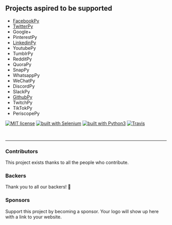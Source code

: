 
## Projects aspired to be supported

- [FacebookPy](https://github.com/socialbotspy/FacebookPy)
- [TwitterPy](https://github.com/socialbotspy/TwitterPy)
- Google+
- PinterestPy
- [LinkedinPy](https://github.com/socialbotspy/LinkedinPy)
- YoutubePy
- TumblrPy
- RedditPy
- QuoraPy
- SnapPy
- WhatsappPy
- WeChatPy
- DiscordPy
- SlackPy
- [GithubPy](https://github.com/socialbotspy/GithubPy)
- TwitchPy
- TikTokPy
- PeriscopePy

[![MIT license](https://img.shields.io/badge/license-GPLv3-blue.svg)](https://github.com/socialbotspy/FacebookPy/blob/master/LICENSE)
[![built with Selenium](https://img.shields.io/badge/built%20with-Selenium-yellow.svg)](https://github.com/SeleniumHQ/selenium)
[![built with Python3](https://img.shields.io/badge/built%20with-Python3-red.svg)](https://www.python.org/)
[![Travis](https://img.shields.io/travis/rust-lang/rust.svg)](https://travis-ci.org/socialbotspy/FacebookPy)

<br />

---

### Contributors

This project exists thanks to all the people who contribute.

### Backers

Thank you to all our backers! 🙏

### Sponsors

Support this project by becoming a sponsor. Your logo will show up here with a link to your website.
